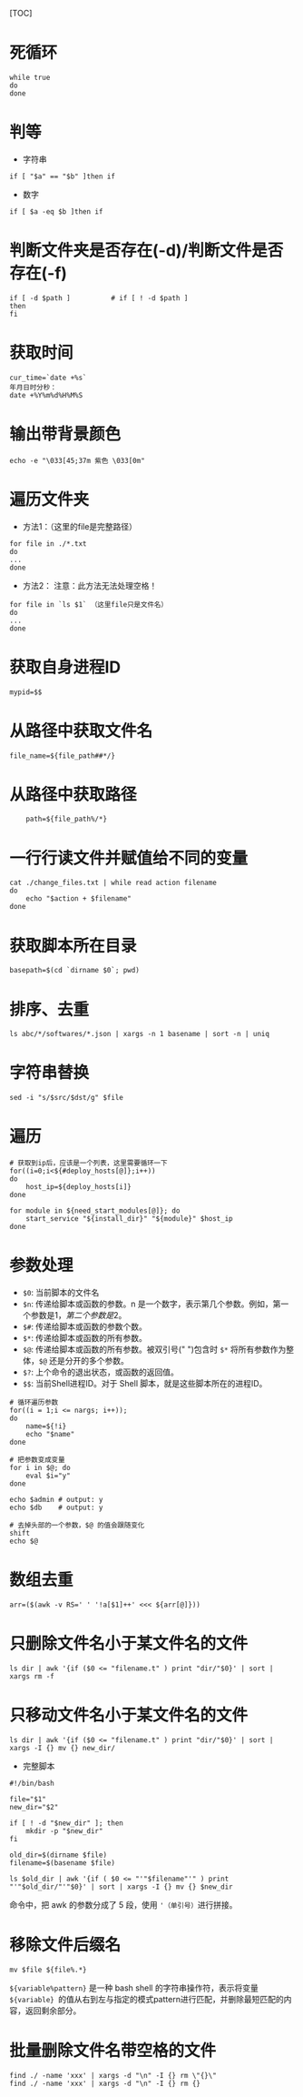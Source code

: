 [TOC]

# 死循环
```
while true
do
done
```

# 判等
* 字符串
```
if [ "$a" == "$b" ]then if
```
* 数字
```
if [ $a -eq $b ]then if
```

# 判断文件夹是否存在(-d)/判断文件是否存在(-f)
```
if [ -d $path ]          # if [ ! -d $path ]
then
fi
```

# 获取时间
```
cur_time=`date +%s`
年月日时分秒：
date +%Y%m%d%H%M%S
```

# 输出带背景颜色
```
echo -e "\033[45;37m 紫色 \033[0m"
```
# 遍历文件夹
* 方法1：（这里的file是完整路径）
```
for file in ./*.txt
do
...
done
```
* 方法2：
注意：此方法无法处理空格！
```
for file in `ls $1` （这里file只是文件名）
do
...
done
```

# 获取自身进程ID
```
mypid=$$
```

# 从路径中获取文件名
```
file_name=${file_path##*/}
```

# 从路径中获取路径
```
	path=${file_path%/*}
```

# 一行行读文件并赋值给不同的变量
```
cat ./change_files.txt | while read action filename
do
	echo "$action + $filename"
done
```

# 获取脚本所在目录
```
basepath=$(cd `dirname $0`; pwd)
```

# 排序、去重
```
ls abc/*/softwares/*.json | xargs -n 1 basename | sort -n | uniq
```

# 字符串替换
```shell
sed -i "s/$src/$dst/g" $file
```

# 遍历
```shell
# 获取到ip后，应该是一个列表，这里需要循环一下
for((i=0;i<${#deploy_hosts[@]};i++))
do
    host_ip=${deploy_hosts[i]}
done
```

```shell
for module in ${need_start_modules[@]}; do
    start_service "${install_dir}" "${module}" $host_ip
done
```

# 参数处理

* `$0`: 当前脚本的文件名
* `$n`: 传递给脚本或函数的参数。n 是一个数字，表示第几个参数。例如，第一个参数是$1，第二个参数是$2。
* `$#`: 传递给脚本或函数的参数个数。
* `$*`: 传递给脚本或函数的所有参数。
* `$@`: 传递给脚本或函数的所有参数。被双引号(" ")包含时 `$*` 将所有参数作为整体，`$@` 还是分开的多个参数。
* `$?`: 上个命令的退出状态，或函数的返回值。
* `$$`: 当前Shell进程ID。对于 Shell 脚本，就是这些脚本所在的进程ID。

```shell
# 循环遍历参数
for((i = 1;i <= nargs; i++));
do
    name=${!i}
    echo "$name"
done

# 把参数变成变量
for i in $@; do
    eval $i="y"
done

echo $admin # output: y
echo $db    # output: y

# 去掉头部的一个参数，$@ 的值会跟随变化
shift
echo $@
```

# 数组去重

```
arr=($(awk -v RS=' ' '!a[$1]++' <<< ${arr[@]}))
```

# 只删除文件名小于某文件名的文件

```
ls dir | awk '{if ($0 <= "filename.t" ) print "dir/"$0}' | sort | xargs rm -f
```

# 只移动文件名小于某文件名的文件

```
ls dir | awk '{if ($0 <= "filename.t" ) print "dir/"$0}' | sort | xargs -I {} mv {} new_dir/
```

- 完整脚本

```
#!/bin/bash

file="$1"
new_dir="$2"

if [ ! -d "$new_dir" ]; then
    mkdir -p "$new_dir"
fi

old_dir=$(dirname $file)
filename=$(basename $file)

ls $old_dir | awk '{if ( $0 <= "'"$filename"'" ) print "'"$old_dir/"'"$0}' | sort | xargs -I {} mv {} $new_dir
```

命令中，把 awk 的参数分成了 5 段，使用 `'（单引号）`进行拼接。

# 移除文件后缀名

```
mv $file ${file%.*}
```

`${variable%pattern}` 是一种 bash shell 的字符串操作符，表示将变量 `${variable} `的值从右到左与指定的模式pattern进行匹配，并删除最短匹配的内容，返回剩余部分。

# 批量删除文件名带空格的文件

```
find ./ -name 'xxx' | xargs -d "\n" -I {} rm \"{}\"
find ./ -name 'xxx' | xargs -d "\n" -I {} rm {}
```
